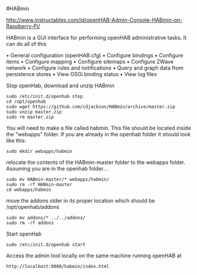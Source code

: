 #HABmin
 
<http://www.instructables.com/id/openHAB-Admin-Console-HABmin-on-Raspberry-Pi/>

HABmin is a GUI interface for performing openHAB administrative tasks.
It can do all of this

• General configuration (openHAB.cfg)
• Configure bindings
• Configure items
• Configure mapping
• Configure sitemaps
• Configure ZWave network
• Configure rules and notifications
• Query and graph data from persistence stores
• View OSGi binding status
• View log files


Stop openHab, download and unzip HABmin

	sudo /etc/init.d/openhab stop
	cd /opt/openhab
	sudo wget https://github.com/cdjackson/HABmin/archive/master.zip
	sudo unzip master.zip
	sudo rm master.zip

You will need to make a file called habmin. This file should be located inside the "webapps" folder. If you are already in the openhab folder it should look like this:

	sudo mkdir webapps/habmin
	
relocate the contents of the HABmin-master folder to the webapps folder. Assuming you are in the openhab folder...

	sudo mv HABmin-master/* webapps/habmin/
	sudo rm -rf HABmin-master
	cd webapps/habmin	
	
move the addons older in its proper location which should be /opt/openhab/addons		

	sudo mv addons/* ../../addons/
	sudo rm -rf addons

Start openHab

	sudo /etc/init.d/openhab start

Access the admin tool locally on the same machine running openHAB at 

	http://localhost:8080/habmin/index.html
	
